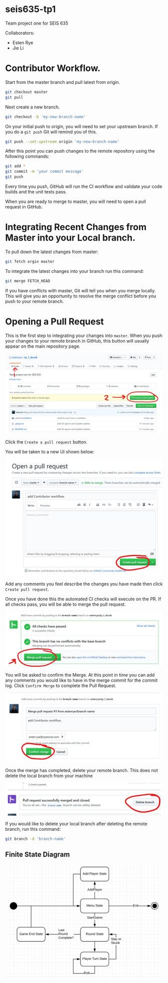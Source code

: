 # seis635-tp1
Team project one for SEIS 635

Collaborators:

- Esten Rye
- Jie Li

# Contributor Workflow.

Start from the master branch and pull latest from origin.

```bash
git checkout master
git pull
```

Next create a new branch.

```bash
git checkout -b 'my-new-branch-name'
```

On your initial push to origin, you will need to set your upstream branch.  If you do a `git push` Git will remind you of this.

```bash
git push --set-upstream origin 'my-new-branch-name'
```

After this point you can push changes to the remote repository using the following commands:

```bash
git add *
git commit -m 'your commit message'
git push
```

Every time you push, GitHub will run the CI workflow and validate your code builds and the unit tests pass.

When you are ready to merge to master, you will need to open a pull request in GitHub.

# Integrating Recent Changes from Master into your Local branch.

To pull down the latest changes from master:

```bash
git fetch orgin master
```

To integrate the latest changes into your branch run this command:

```bash
git merge FETCH_HEAD
```

If you have conflicts with master, Git will tell you when you merge locally.  This will give you an opportunity to resolve the merge conflict before you push to your remote branch.

# Opening a Pull Request

This is the first step to integrating your changes into `master`.  When you push your changes to your remote branch in GitHub, this button will usually appear on the main repository page.

![Create Pull Request](.img/pr_guide.1.jpg)

Click the `Create a pull request` button.

You will be taken to a new UI shown below:

![Create Pull Request Confirmation](.img/pr_guide.2.jpg)

Add any comments you feel describe the changes you have made then click `Create pull request`.

Once you have done this the automated CI checks will execute on the PR.  If all checks pass, you will be able to merge the pull request.

![Merge Pull Request](.img/pr_guide.3.jpg)

You will be asked to confirm the Merge.  At this point in time you can add any comments you would like to have in the merge commit for the commit log.  Click `Confirm Merge` to complete the Pull Request.

![Confirm the Merge](.img/pr_guide.4.jpg)

Once the merge has completed, delete your remote branch.  This does not delete the local branch from your machine

![Delete remote branch](.img/pr_guide.5.jpg)

If you would like to delete your local branch after deleting the remote branch, run this command:

```bash
git branch -d 'branch-name'
```

## Finite State Diagram

![FSD for Skunk game](.img/fsd.jpg)